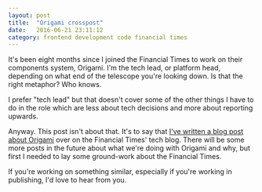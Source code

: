 ```yaml
---
layout: post
title:  "Origami crosspost"
date:   2016-06-21 23:11:12
category: frontend development code financial times
---
```

It's been eight months since I joined the Financial Times to work on their components system, Origami. I'm the tech lead, or platform head, depending on what end of the telescope you're looking down. Is that the right metaphor? Who knows.

I prefer "tech lead" but that doesn't cover some of the other things I have to do in the role which are less about tech decisions and more about reporting upwards.

Anyway. This post isn't about that. It's to say that [I've written a blog post about Origami](http://engineroom.ft.com/2016/06/20/origami-and-177-ft-sites/) over on the Financial Times' tech blog. There will be some more posts in the future about what we're doing with Origami and why, but first I needed to lay some ground-work about the Financial Times.

If you're working on something similar, especially if you're working in publishing, I'd love to hear from you.
